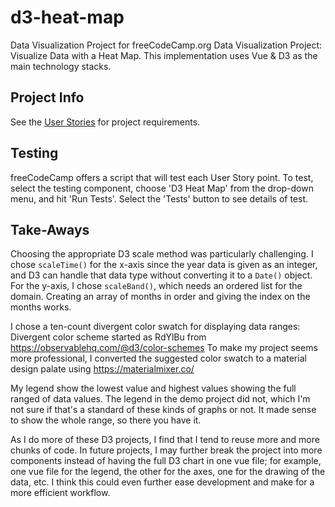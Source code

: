 # d3-heat-map

Data Visualization Project for freeCodeCamp.org Data Visualization Project:
Visualize Data with a Heat Map. This implementation uses Vue & D3 as the main technology stacks.

## Project Info

See the [User
Stories](https://www.freecodecamp.org/learn/data-visualization/data-visualization-projects/visualize-data-with-a-heat-map)
for project requirements.

## Testing

freeCodeCamp offers a script that will test each User Story point. To test,
select the testing component, choose 'D3 Heat Map' from the drop-down menu, and
hit 'Run Tests'. Select the 'Tests' button to see details of test.

## Take-Aways

Choosing the appropriate D3 scale method was particularly challenging. I chose `scaleTime()` for
the x-axis since the year data is given as an integer, and D3 can handle that data type without
converting it to a `Date()` object. For the y-axis, I chose `scaleBand()`, which needs an
ordered list for the domain. Creating an array of months in order and giving the index on the
months works.

I chose a ten-count divergent color swatch for displaying data ranges:
Divergent color scheme started as RdYlBu from https://observablehq.com/@d3/color-schemes
To make my project seems more professional, I converted the suggested color swatch to a material
design palate using https://materialmixer.co/

My legend show the lowest value and highest values showing the full ranged of data values. The legend
in the demo project did not, which I'm not sure if that's a standard of these kinds of graphs or
not. It made sense to show the whole range, so there you have it.

As I do more of these D3 projects, I find that I tend to reuse more and more chunks of code. In
future projects, I may further break the project into more components instead of having the full D3
chart in one vue file; for example, one vue file for the legend, the other for the axes, one for
the drawing of the data, etc. I think this could even further ease development and make for a more
efficient workflow.
